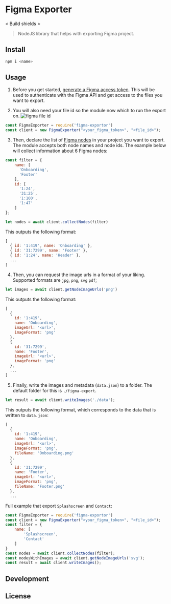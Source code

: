 # Figma Exporter
< Build shields >

> NodeJS library that helps with exporting Figma project. 

## Install

```bash
npm i <name>
```

## Usage
1. Before you get started, [generate a Figma access token](https://www.figma.com/developers/api#access-tokens). This will be used to authenticate with the Figma API and get access to the files you want to export. 

2. You will also need your file id so the module now which to run the export on.
![figma file id](https://user-images.githubusercontent.com/24505883/83338620-6e8a4080-a2c6-11ea-8891-38b0a1f0c981.png)

```js
const FigmaExporter = require('figma-exportor')
const client = new FigmaExporter("<your_figma_token>", "<file_id>");
```

3. Then, declare the list of [Figma nodes](https://www.figma.com/plugin-docs/api/nodes/) in your project you want to export. The module accepts both node names and node ids. The example below will collect information about 6 Figma nodes:

```js
const filter = { 
    name: [
      'Onboarding', 
      'Footer'
    ],
    id: [
      '1:24',
      '31:25',
      '1:100',
      '1:47'
    ]
};

let nodes = await client.collectNodes(filter)

```

This outputs the following format: 
```js
[
  { id: '1:419', name: 'Onboarding' },
  { id: '31:7299', name: 'Footer' },
  { id: '1:24', name: 'Header' },
  ...
]
```

4. Then, you can request the image urls in a format of your liking. Supported formats are `jpg`, `png`, `svg` `pdf`;

```js
let images = await client.getNodeImageUrls('png')
```

This outputs the following format:

```js
[
  {
    id: '1:419',
    name: 'Onboarding',
    imageUrl: '<url>',
    imageFormat: 'png'
  },
  {
    id: '31:7299',
    name: 'Footer',
    imageUrl: '<url>',
    imageFormat: 'png'
  },
  ...
]
```

5. Finally, write the images and metadata (`data.json`) to a folder. The default folder for this is `./figma-export`.

```js
let result = await client.writeImages('./data');
```

This outputs the following format, which corresponds to the data that is written to `data.json`:

```js
[
  {
    id: '1:419',
    name: 'Onboarding',
    imageUrl: '<url>',
    imageFormat: 'png',
    fileName: 'Onboarding.png'
  },
  {
    id: '31:7299',
    name: 'Footer',
    imageUrl: '<url>',
    imageFormat: 'png',
    fileName: 'Footer.png'
  },
  ...
```

Full example that export `Splashscreen` and `Contact`:
```js
const FigmaExporter = require('figma-exportor')
const client = new FigmaExporter("<your_figma_token>", "<file_id>");
const filter = { 
    name: [
        'Splashscreen',
        'Contact' 
    ]
}
const nodes = await client.collectNodes(filter);
const nodesWithImages = await client.getNodeImageUrls('svg');
const result = await client.writeImages();

```

## Development

## License
